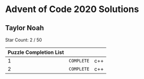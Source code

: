 # Advent of Code 2020 Solutions 

## Taylor Noah

Star Count: 2 / 50  
      
| Puzzle Completion List   |  |  |  
| --- | --- | --- |  
1 | `COMPLETE`  | c++ |  
2 | `COMPLETE`  | c++ |  
